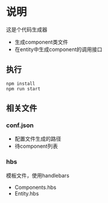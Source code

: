 # 说明

这是个代码生成器
- 生成component类文件
- 在entity中生成component的调用接口

## 执行

``` 
npm install
npm run start
```

## 相关文件

### conf.json

- 配置文件生成的路径
- 待component列表

### hbs

模板文件，使用handlebars
- Components.hbs 
- Entity.hbs 